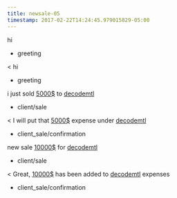 ```yaml
---
title: newsale-05
timestamp: 2017-02-22T14:24:45.979015829-05:00
---
```


hi
* greeting

< hi
* greeting

i just sold [5000$](amount_of_money) to [decodemtl](company_name)
* client/sale

< I will put that [5000$](amount_of_money) expense under [decodemtl](company_name)
* client_sale/confirmation

new sale [10000$](amount_of_money) for [decodemtl](company_name)
* client/sale

< Great, [10000$](amount_of_money) has been added to [decodemtl](company_name) expenses
* client_sale/confirmation
